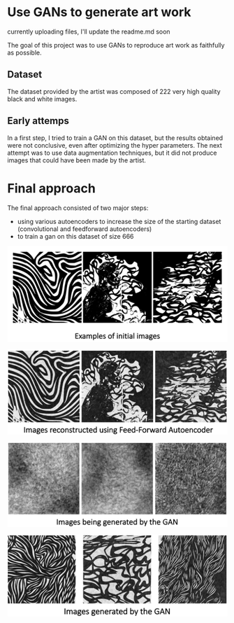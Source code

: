 # Use GANs to generate art work 

currently uploading files, I'll update the readme.md soon


The goal of this project was to use GANs to reproduce art work as faithfully as possible.

## Dataset
The dataset provided by the artist was composed of 222 very high quality black and white images. 

## Early attemps 
In a first step, I tried to train a GAN on this dataset, but the results obtained were not conclusive, even after optimizing the hyper parameters. 
The next attempt was to use data augmentation techniques, but it did not produce images that could have been made by the artist. 

# Final approach
The final approach consisted of two major steps: 
- using various autoencoders to increase the size of the starting dataset (convolutional and feedforward autoencoders)
- to train a gan on this dataset of size 666 



![Original Images](https://github.com/gjmichel/gans-in-art/blob/main/results/original_images.jpg)

![Reconstructed Images](https://github.com/gjmichel/gans-in-art/blob/main/results/reconstructed_images_feed_forward.jpg)

![Generated Images](https://github.com/gjmichel/gans-in-art/blob/main/results/images_being_generated.jpg)

![Generated Images](https://github.com/gjmichel/gans-in-art/blob/main/results/generated_images.jpg)
